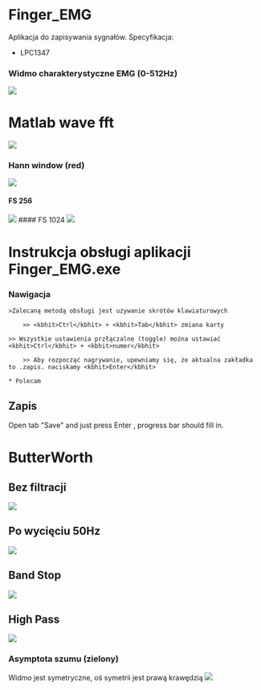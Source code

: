 # Finger_EMG 
Aplikacja do zapisywania sygnałów. 
Specyfikacja:
* LPC1347

### Widmo charakterystyczne EMG (0-512Hz)  
<img src="docs/now.png">

# Matlab wave fft
<img src="docs/works.gif">

### Hann window (red)
<img src="docs/hann.png">

#### FS 256
<img src="docs/256.png">
#### FS 1024
<img src="docs/1024.png">

# Instrukcja obsługi aplikacji Finger_EMG.exe
### Nawigacja 
	>Zalecaną metodą obsługi jest używanie skrótów klawiaturowych
	
		>> <kbhit>Ctrl</kbhit> + <kbhit>Tab</kbhit> zmiana karty 
		
	>> Wszystkie ustawienia przłączalne (toggle) można ustawiać  <kbhit>Ctrl</kbhit> + <kbhit>numer</kbhit> 
		
		>> Aby rozpocząć nagrywanie, upewniamy się, że aktualna zakładka to .zapis. naciskamy <kbhit>Enter</kbhit> 
		
	* Polecam
## Zapis 
Open tab "Save" and just press <kbhit> Enter </kbhit>, progress bar should fill in.

# ButterWorth
## Bez filtracji
<img src="docs/no.png">

## Po wycięciu 50Hz

<img src="docs/filtered.png">

## Band Stop

<img src="docs/bandStop.gif">

## High Pass
<img src="docs/highPass.gif">

### Asymptota szumu (zielony)
Widmo jest symetryczne, oś symetrii jest prawą krawędzią 
<img src="docs/noise.png">

